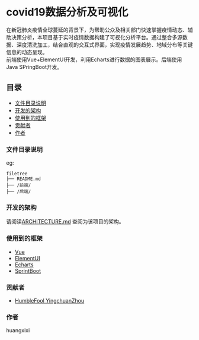 

# covid19数据分析及可视化


在新冠肺炎疫情全球蔓延的背景下，为帮助公众及相关部门快速掌握疫情动态、辅助决策分析，本项目基于实时疫情数据构建了可视化分析平台。通过整合多源数据、深度清洗加工，结合直观的交互式界面，实现疫情发展趋势、地域分布等关键信息的动态呈现。<br />
前端使用Vue+ElementUI开发，利用Echarts进行数据的图表展示。后端使用Java SPringBoot开发。

## 目录


- [文件目录说明](#文件目录说明)
- [开发的架构](#开发的架构)
- [使用到的框架](#使用到的框架)
- [贡献者](#贡献者)
- [作者](#作者)



### 文件目录说明

eg:

```
filetree 
├── README.md
├── /前端/  
├── /后端/

```



### 开发的架构 

请阅读[ARCHITECTURE.md](https://github.com/shaojintian/Best_README_template/blob/master/ARCHITECTURE.md) 查阅为该项目的架构。


### 使用到的框架

- [Vue](https://vuejs.org/)
- [ElementUI](https://element.eleme.cn/#/zh-CN)
- [Echarts](https://echarts.apache.org/zh/index.html)
- [SprintBoot](https://spring.io/projects/spring-boot)

### 贡献者

- [HumbleFool YingchuanZhou](https://github.com/YingchuanZhou)



### 作者

huangxixi





